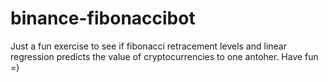 # binance-fibonaccibot
Just a fun exercise to see if fibonacci retracement levels and linear regression predicts the value of cryptocurrencies to one antoher. Have fun =)
